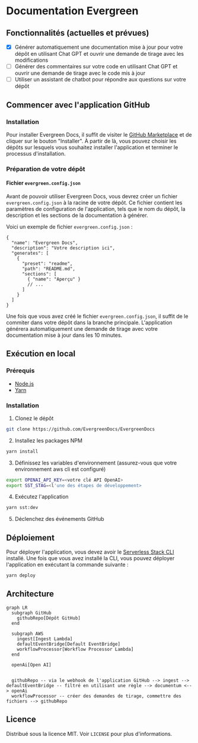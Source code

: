 

# Documentation Evergreen

## Fonctionnalités (actuelles et prévues)

- [x] Générer automatiquement une documentation mise à jour pour votre dépôt en utilisant Chat GPT et ouvrir une demande de tirage avec les modifications
- [ ] Générer des commentaires sur votre code en utilisant Chat GPT et ouvrir une demande de tirage avec le code mis à jour
- [ ] Utiliser un assistant de chatbot pour répondre aux questions sur votre dépôt

## Commencer avec l'application GitHub

### Installation

Pour installer Evergreen Docs, il suffit de visiter le [GitHub Marketplace](https://github.com/apps/evergreen-docs) et de cliquer sur le bouton "Installer". À partir de là, vous pouvez choisir les dépôts sur lesquels vous souhaitez installer l'application et terminer le processus d'installation.

### Préparation de votre dépôt

#### Fichier `evergreen.config.json`

Avant de pouvoir utiliser Evergreen Docs, vous devrez créer un fichier `evergreen.config.json` à la racine de votre dépôt. Ce fichier contient les paramètres de configuration de l'application, tels que le nom du dépôt, la description et les sections de la documentation à générer.

Voici un exemple de fichier `evergreen.config.json` :

```jsonc
{
  "name": "Evergreen Docs",
  "description": "Votre description ici",
  "generates": [
    {
      "preset": "readme",
      "path": "README.md",
      "sections": [
        { "name": "Aperçu" }
        // ...
      ]
    }
  ]
}
```

Une fois que vous avez créé le fichier `evergreen.config.json`, il suffit de le commiter dans votre dépôt dans la branche principale. L'application générera automatiquement une demande de tirage avec votre documentation mise à jour dans les 10 minutes.

## Exécution en local

### Prérequis

- [Node.js](https://nodejs.org/en/)
- [Yarn](https://yarnpkg.com/)

### Installation

1. Clonez le dépôt

```sh
git clone https://github.com/EvergreenDocs/EvergreenDocs
```

2. Installez les packages NPM

```sh
yarn install
```

3. Définissez les variables d'environnement (assurez-vous que votre environnement aws cli est configuré)

```sh
export OPENAI_API_KEY=<votre clé API OpenAI>
export SST_STAG=<l'une des étapes de développement>
```

4. Exécutez l'application

```sh
yarn sst:dev
```

5. Déclenchez des événements GitHub

## Déploiement

Pour déployer l'application, vous devez avoir le [Serverless Stack CLI](https://serverless-stack.com/) installé. Une fois que vous avez installé la CLI, vous pouvez déployer l'application en exécutant la commande suivante :

```sh
yarn deploy
```

## Architecture

```mermaid
graph LR
  subgraph GitHub
    githubRepo[Dépôt GitHub]
  end

  subgraph AWS
    ingest[Ingest Lambda]
    defaultEventBridge[Default EventBridge]
    workflowProcessor[Workflow Processor Lambda]
  end

  openAi[Open AI]


  githubRepo -- via le webhook de l'application GitHub --> ingest --> defaultEventBridge -- filtré en utilisant une règle --> documentum <--> openAi
  workflowProcessor -- créer des demandes de tirage, commettre des fichiers --> githubRepo
```

## Licence

Distribué sous la licence MIT. Voir `LICENSE` pour plus d'informations.